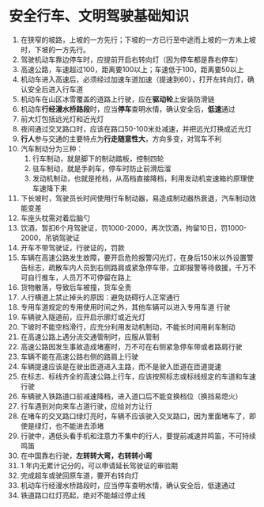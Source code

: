 # 安全行车、文明驾驶基础知识

1. 在狭窄的坡路，上坡的一方先行；下坡的一方已行至中途而上坡的一方未上坡时，下坡的一方先行。
2. 驾驶机动车靠边停车时，应提前开启右转向灯（因为停车都是靠右停车）
3. 高速公路，车速超过100，距离要100以上；车速低于100，距离要50以上
4. 机动车进入高速后，必须经过加速车道加速（提速到60），打开左转向灯，确认安全后进入行车道
5. 机动车在山区冰雪覆盖的道路上行驶，应在**驱动轮**上安装防滑链
6. 机动车**行经漫水桥路段**时，应当**停车**查明水情，确认安全后，**低速**通过
7. 前大灯包括远光灯和近光灯
8. 夜间通过交叉路口时，应该在路口50-100米处减速，并把远光灯换成近光灯
9. **行人**参与交通的主要特点为**行走随意性大**，方向多变，对驾车不利
10. 汽车制动分为三种：
    1. 行车制动，就是脚下的制动踏板，控制四轮
    2. 驻车制动，就是手刹车，停车时防止前滑后溜
    3. 发动机制动，也就是抢档，从高档直接降档，利用发动机变速箱的原理使车速降下来
11. 下长坡时，驾驶员长时间使用行车制动器，易造成制动器热衰退，汽车制动效能变差
12. 车座头枕需对着后脑勺
13. 饮酒，暂扣6个月驾驶证，罚1000-2000，再次饮酒，拘留10日，罚1000-2000，吊销驾驶证
14. 开车不带驾驶证，行驶证的，罚款
15. 车辆在高速公路发生故障，要开启危险报警闪光灯，在身后150米以外设置警告标志，疏散车内人员到右侧路肩或紧急停车带，立即报警等待救援，千万不可自行推车，人员万不可停留在路上
16. 货物散落，导致后车被撞，货车全责
17. 人行横道上禁止掉头的原因：避免妨碍行人正常通行
18. 专用车道规定的专用使用时间之外，其他车辆可以进入专用车道 行驶
19. 车辆驶入隧道前，应开启示廓灯或近光灯
20. 下坡时不能空档滑行，应充分利用发动机制动，不能长时间用刹车制动
21. 在高速公路上遇分流交通管制时，应服从管制
22. 高速公路因发生事故造成堵塞时，万不可在右侧紧急停车带或者路肩行驶
23. 车辆不能在高速公路右侧的路肩上行驶
24. 车辆提速应该是在驶出匝道进入主路，而不是驶入匝道在匝道提速
25. 在标志、标线齐全的高速公路上行车，应该按照标志或标线规定的车道和车速行驶
26. 车辆驶入铁路道口前减速降档，进入道口后不能变换档位（换挡易熄火）
27. 行车遇到对向来车占道行驶，应给对方让行
28. 在堵车的交叉路口绿灯亮时，车辆不应该驶入交叉路口，因为里面堵车了，即使是绿灯，也不能进去添堵
29. 行驶中，遇低头看手机和注意力不集中的行人，要提前减速并鸣笛，不可持续鸣笛
30. 在中国靠右行驶，**左转转大弯，右转转小弯**
31. 1 年内无累计记分的，可以申请延长驾驶证的审验期
32. 完成超车或驶回原车道，要开右转向灯
33. 机动车行经漫水桥路段时，应当停车查明水情，确认安全后，低速通过
34. 铁道路口红灯亮起，绝对不能越过停止线
